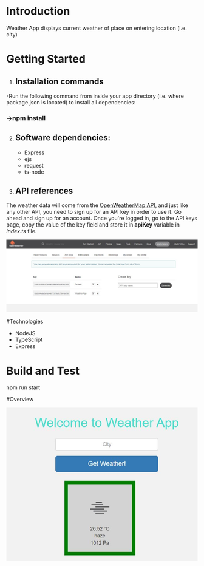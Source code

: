 # Introduction 
Weather App displays current weather of place on entering location (i.e. city)
# Getting Started
1.	## Installation commands ##
-Run the following command from inside your app directory (i.e. where package.json is located) to 
install all dependencies:
### ->npm install ### 


2.	## Software dependencies: ##
    * Express
    * ejs 
    * request 
    * ts-node 

3.	## API references ##
The weather data will come from the [OpenWeatherMap API](http://api.openweathermap.org/api), and just like any other API, you need to sign up for an API key in order to use it. Go ahead and sign up for an account. Once you're logged in, go to the API keys page, copy the value of the key field and store it in __apiKey__ variable in _index.ts_ file.

![](img/api_snippet.JPG)

#Technologies

* NodeJS
* TypeScript
* Express

# Build and Test
npm run start

#Overview 

![](img/weather_app.JPG)


